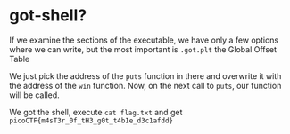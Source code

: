 # got-shell?

If we examine the sections of the executable, we have only a few options where we can write, but the most important is `.got.plt` the Global Offset Table

We just pick the address of the `puts` function in there and overwrite it with the address of the `win` function. Now, on the next call to `puts`, our function will be called.

We got the shell, execute `cat flag.txt` and get `picoCTF{m4sT3r_0f_tH3_g0t_t4b1e_d3c1afdd}`